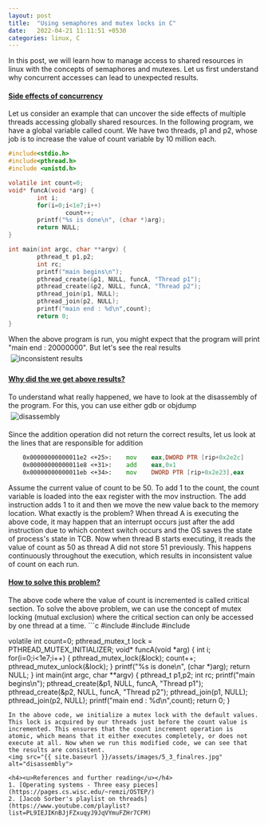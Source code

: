 ```yaml
---
layout: post
title:  "Using semaphores and mutex locks in C"
date:   2022-04-21 11:11:51 +0530
categories: linux, C
---
```

<style type="text/css">
  img {
    padding: 5px;
    display: block;
  }
</style>
In this post, we will learn how to manage access to shared resources in linux with the concepts of semaphores and mutexes. Let us first understand why concurrent accesses can lead to unexpected results.

<h4><u>Side effects of concurrency</u></h4>
Let us consider an example that can uncover the side effects of multiple threads accessing globally shared resources. In the following program, we have a global variable called count. We have two threads, p1 and p2, whose job is to increase the value of count variable by 10 million each. 

```c
#include<stdio.h>
#include<pthread.h>
#include <unistd.h>

volatile int count=0;
void* funcA(void *arg) {
        int i;
        for(i=0;i<1e7;i++) 
                count++;
        printf("%s is done\n", (char *)arg);
        return NULL;
}

int main(int argc, char **argv) {
        pthread_t p1,p2;
        int rc;
        printf("main begins\n");
        pthread_create(&p1, NULL, funcA, "Thread p1");
        pthread_create(&p2, NULL, funcA, "Thread p2");
        pthread_join(p1, NULL);
        pthread_join(p2, NULL);
        printf("main end : %d\n",count);
        return 0;
}
```

When the above program is run, you might expect that the program will print "main end : 20000000". But let's see the real results
<img src="{{ site.baseurl }}/assets/images/5_1_inconsis_res.jpg" alt="inconsistent results">

<h4><u>Why did the we get above results?</u></h4>
To understand what really happened, we have to look at the disassembly of the program. For this, you can use either gdb or objdump
<img src="{{ site.baseurl }}/assets/images/5_2_disassembly.jpg" alt="disassembly">

Since the addition operation did not return the correct results, let us look at the lines that are responsible for addition
```asm
    0x00000000000011e2 <+25>:    mov    eax,DWORD PTR [rip+0x2e2c]        # 0x4014 <count>
    0x00000000000011e8 <+31>:    add    eax,0x1
    0x00000000000011eb <+34>:    mov    DWORD PTR [rip+0x2e23],eax        # 0x4014 <count>
```
Assume the current value of count to be 50. To add 1 to the count, the count variable is loaded into the eax register with the mov instruction. The add instruction adds 1 to it and then we move the new value back to the memory location. What exactly is the problem?
When thread A is executing the above code, it may happen that an interrupt occurs just after the add instruction due to which context switch occurs and the OS saves the state of process's state in TCB. Now when thread B starts executing, it reads the value of count as 50 as thread A did not store 51 previously. This happens continuously throughout the execution, which results in inconsistent value of count on each run.

<h4><u>How to solve this problem?</u></h4>
The above code where the value of count is incremented is called critical section. To solve the above problem, we can use the concept of mutex locking (mutual exclusion) where the critical section can only be accessed by one thread at a time. 
```c
#include<stdio.h>
#include<pthread.h>
#include <unistd.h>

volatile int count=0;
pthread_mutex_t lock = PTHREAD_MUTEX_INITIALIZER;
void* funcA(void *arg) {
        int i;
        for(i=0;i<1e7;i++) {
                pthread_mutex_lock(&lock);
                count++;
                pthread_mutex_unlock(&lock);
        }
        printf("%s is done\n", (char *)arg);
        return NULL;
}
int main(int argc, char **argv) {
        pthread_t p1,p2;
        int rc;
        printf("main begins\n");
        pthread_create(&p1, NULL, funcA, "Thread p1");
        pthread_create(&p2, NULL, funcA, "Thread p2");
        pthread_join(p1, NULL);
        pthread_join(p2, NULL);
        printf("main end : %d\n",count);
        return 0;
}
```
In the above code, we initialize a mutex lock with the default values. This lock is acquired by our threads just before the count value is incremented. This ensures that the count increment operation is atomic, which means that it either executes completely, or does not execute at all. Now when we run this modified code, we can see that the results are consistent.
<img src="{{ site.baseurl }}/assets/images/5_3_finalres.jpg" alt="disassembly">

<h4><u>References and further reading</u></h4>
1. [Operating systems - Three easy pieces](https://pages.cs.wisc.edu/~remzi/OSTEP/)
2. [Jacob Sorber's playlist on threads](https://www.youtube.com/playlist?list=PL9IEJIKnBJjFZxuqyJ9JqVYmuFZHr7CFM)
